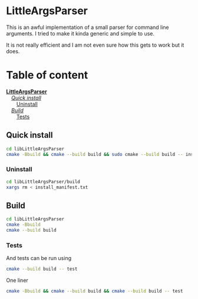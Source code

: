 # LittleArgsParser

This is an awful implementation of a small parser for command line arguments. I tried to make it kinda generic and simple to use.

It is not really efficient and I am not even sure how this gets to work but it does.

<!--MARKDOWN_INDEX_BEGIN--># Table of content

**[LittleArgsParser](#littleargsparser)**<br/>
&emsp;*[Quick install](#quick-install)*<br/>
&emsp;&emsp;[Uninstall ](#uninstall)<br/>
&emsp;*[Build](#build)*<br/>
&emsp;&emsp;[Tests](#tests)<br/>
<!--MARKDOWN_INDEX_END-->

## Quick install

```bash
cd libLittleArgsParser
cmake -Bbuild && cmake --build build && sudo cmake --build build -- install
```

### Uninstall 

```bash
cd libLittleArgsParser/build
xargs rm < install_manifest.txt
```

## Build

```bash
cd libLittleArgsParser
cmake -Bbuild
cmake --build build
```

### Tests

And tests can be run using
```bash
cmake --build build -- test
```

One liner
```bash
cmake -Bbuild && cmake --build build && cmake --build build -- test
```